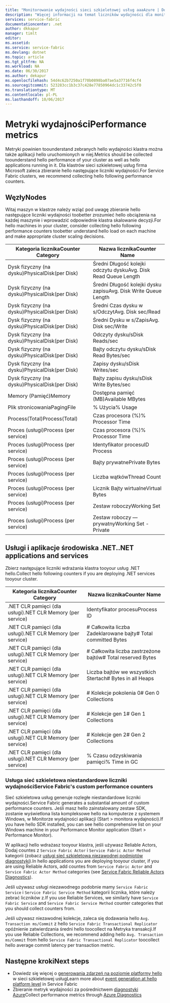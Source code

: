 ```yaml
---
title: "Monitorowanie wydajności sieci szkieletowej usług aaaAzure | Dokumentacja firmy Microsoft"
description: "Więcej informacji na temat liczników wydajności dla monitorowania i diagnostyki klastrów sieci szkieletowej usług Azure."
services: service-fabric
documentationcenter: .net
author: dkkapur
manager: timlt
editor: 
ms.assetid: 
ms.service: service-fabric
ms.devlang: dotnet
ms.topic: article
ms.tgt_pltfrm: NA
ms.workload: NA
ms.date: 06/30/2017
ms.author: dekapur
ms.openlocfilehash: 54d4c62b7250a1f70b0898ba07ae5a37716f4cf4
ms.sourcegitcommit: 523283cc1b3c37c428e77850964dc1c33742c5f0
ms.translationtype: MT
ms.contentlocale: pl-PL
ms.lasthandoff: 10/06/2017
---
```

# <a name="performance-metrics"></a><span data-ttu-id="8473c-103">Metryki wydajności</span><span class="sxs-lookup"><span data-stu-id="8473c-103">Performance metrics</span></span>

<span data-ttu-id="8473c-104">Metryki powinien toounderstand zebranych hello wydajności klastra można także aplikacji hello uruchomionych w niej.</span><span class="sxs-lookup"><span data-stu-id="8473c-104">Metrics should be collected toounderstand hello performance of your cluster as well as hello applications running in it.</span></span> <span data-ttu-id="8473c-105">Dla klastrów sieci szkieletowej usług firma Microsoft zaleca zbieranie hello następujące liczniki wydajności.</span><span class="sxs-lookup"><span data-stu-id="8473c-105">For Service Fabric clusters, we recommend collecting hello following performance counters.</span></span>

## <a name="nodes"></a><span data-ttu-id="8473c-106">Węzły</span><span class="sxs-lookup"><span data-stu-id="8473c-106">Nodes</span></span>

<span data-ttu-id="8473c-107">Witaj maszyn w klastrze należy wziąć pod uwagę zbieranie hello następujące liczniki wydajności toobetter zrozumieć hello obciążenia na każdej maszynie i wprowadzić odpowiednie klastra skalowanie decyzji.</span><span class="sxs-lookup"><span data-stu-id="8473c-107">For hello machines in your cluster, consider collecting hello following performance counters toobetter understand hello load on each machine and make appropriate cluster scaling decisions.</span></span>

| <span data-ttu-id="8473c-108">Kategoria licznika</span><span class="sxs-lookup"><span data-stu-id="8473c-108">Counter Category</span></span> | <span data-ttu-id="8473c-109">Nazwa licznika</span><span class="sxs-lookup"><span data-stu-id="8473c-109">Counter Name</span></span> |
| --- | --- |
| <span data-ttu-id="8473c-110">Dysk fizyczny (na dysku)</span><span class="sxs-lookup"><span data-stu-id="8473c-110">PhysicalDisk(per Disk)</span></span> | <span data-ttu-id="8473c-111">Średni Długość kolejki odczytu dysku</span><span class="sxs-lookup"><span data-stu-id="8473c-111">Avg. Disk Read Queue Length</span></span> |
| <span data-ttu-id="8473c-112">Dysk fizyczny (na dysku)</span><span class="sxs-lookup"><span data-stu-id="8473c-112">PhysicalDisk(per Disk)</span></span> | <span data-ttu-id="8473c-113">Średni Długość kolejki dysku zapisu</span><span class="sxs-lookup"><span data-stu-id="8473c-113">Avg. Disk Write Queue Length</span></span> |
| <span data-ttu-id="8473c-114">Dysk fizyczny (na dysku)</span><span class="sxs-lookup"><span data-stu-id="8473c-114">PhysicalDisk(per Disk)</span></span> | <span data-ttu-id="8473c-115">Średni Czas dysku w s/Odczyt</span><span class="sxs-lookup"><span data-stu-id="8473c-115">Avg. Disk sec/Read</span></span> |
| <span data-ttu-id="8473c-116">Dysk fizyczny (na dysku)</span><span class="sxs-lookup"><span data-stu-id="8473c-116">PhysicalDisk(per Disk)</span></span> | <span data-ttu-id="8473c-117">Średni Dysku w s/Zapis</span><span class="sxs-lookup"><span data-stu-id="8473c-117">Avg. Disk sec/Write</span></span> |
| <span data-ttu-id="8473c-118">Dysk fizyczny (na dysku)</span><span class="sxs-lookup"><span data-stu-id="8473c-118">PhysicalDisk(per Disk)</span></span> | <span data-ttu-id="8473c-119">Odczyty dysku/s</span><span class="sxs-lookup"><span data-stu-id="8473c-119">Disk Reads/sec</span></span> |
| <span data-ttu-id="8473c-120">Dysk fizyczny (na dysku)</span><span class="sxs-lookup"><span data-stu-id="8473c-120">PhysicalDisk(per Disk)</span></span> | <span data-ttu-id="8473c-121">Bajty odczytu dysku/s</span><span class="sxs-lookup"><span data-stu-id="8473c-121">Disk Read Bytes/sec</span></span> |
| <span data-ttu-id="8473c-122">Dysk fizyczny (na dysku)</span><span class="sxs-lookup"><span data-stu-id="8473c-122">PhysicalDisk(per Disk)</span></span> | <span data-ttu-id="8473c-123">Zapisy dysku/s</span><span class="sxs-lookup"><span data-stu-id="8473c-123">Disk Writes/sec</span></span> |
| <span data-ttu-id="8473c-124">Dysk fizyczny (na dysku)</span><span class="sxs-lookup"><span data-stu-id="8473c-124">PhysicalDisk(per Disk)</span></span> | <span data-ttu-id="8473c-125">Bajty zapisu dysku/s</span><span class="sxs-lookup"><span data-stu-id="8473c-125">Disk Write Bytes/sec</span></span> |
| <span data-ttu-id="8473c-126">Memory (Pamięć)</span><span class="sxs-lookup"><span data-stu-id="8473c-126">Memory</span></span> | <span data-ttu-id="8473c-127">Dostępna pamięć (MB)</span><span class="sxs-lookup"><span data-stu-id="8473c-127">Available MBytes</span></span> |
| <span data-ttu-id="8473c-128">Plik stronicowania</span><span class="sxs-lookup"><span data-stu-id="8473c-128">PagingFile</span></span> | <span data-ttu-id="8473c-129">% Użycia</span><span class="sxs-lookup"><span data-stu-id="8473c-129">% Usage</span></span> |
| <span data-ttu-id="8473c-130">Process(Total)</span><span class="sxs-lookup"><span data-stu-id="8473c-130">Process(Total)</span></span> | <span data-ttu-id="8473c-131">Czas procesora (%)</span><span class="sxs-lookup"><span data-stu-id="8473c-131">% Processor Time</span></span> |
| <span data-ttu-id="8473c-132">Proces (usługi)</span><span class="sxs-lookup"><span data-stu-id="8473c-132">Process (per service)</span></span> | <span data-ttu-id="8473c-133">Czas procesora (%)</span><span class="sxs-lookup"><span data-stu-id="8473c-133">% Processor Time</span></span> |
| <span data-ttu-id="8473c-134">Proces (usługi)</span><span class="sxs-lookup"><span data-stu-id="8473c-134">Process (per service)</span></span> | <span data-ttu-id="8473c-135">Identyfikator procesu</span><span class="sxs-lookup"><span data-stu-id="8473c-135">ID Process</span></span> |
| <span data-ttu-id="8473c-136">Proces (usługi)</span><span class="sxs-lookup"><span data-stu-id="8473c-136">Process (per service)</span></span> | <span data-ttu-id="8473c-137">Bajty prywatne</span><span class="sxs-lookup"><span data-stu-id="8473c-137">Private Bytes</span></span> |
| <span data-ttu-id="8473c-138">Proces (usługi)</span><span class="sxs-lookup"><span data-stu-id="8473c-138">Process (per service)</span></span> | <span data-ttu-id="8473c-139">Liczba wątków</span><span class="sxs-lookup"><span data-stu-id="8473c-139">Thread Count</span></span> |
| <span data-ttu-id="8473c-140">Proces (usługi)</span><span class="sxs-lookup"><span data-stu-id="8473c-140">Process (per service)</span></span> | <span data-ttu-id="8473c-141">Licznik Bajty wirtualne</span><span class="sxs-lookup"><span data-stu-id="8473c-141">Virtual Bytes</span></span> |
| <span data-ttu-id="8473c-142">Proces (usługi)</span><span class="sxs-lookup"><span data-stu-id="8473c-142">Process (per service)</span></span> | <span data-ttu-id="8473c-143">Zestaw roboczy</span><span class="sxs-lookup"><span data-stu-id="8473c-143">Working Set</span></span> |
| <span data-ttu-id="8473c-144">Proces (usługi)</span><span class="sxs-lookup"><span data-stu-id="8473c-144">Process (per service)</span></span> | <span data-ttu-id="8473c-145">Zestaw roboczy — prywatny</span><span class="sxs-lookup"><span data-stu-id="8473c-145">Working Set - Private</span></span> |

## <a name="net-applications-and-services"></a><span data-ttu-id="8473c-146">Usługi i aplikacje środowiska .NET.</span><span class="sxs-lookup"><span data-stu-id="8473c-146">.NET applications and services</span></span>

<span data-ttu-id="8473c-147">Zbierz następujące liczniki wdrażania klastra tooyour usług .NET hello.</span><span class="sxs-lookup"><span data-stu-id="8473c-147">Collect hello following counters if you are deploying .NET services tooyour cluster.</span></span> 

| <span data-ttu-id="8473c-148">Kategoria licznika</span><span class="sxs-lookup"><span data-stu-id="8473c-148">Counter Category</span></span> | <span data-ttu-id="8473c-149">Nazwa licznika</span><span class="sxs-lookup"><span data-stu-id="8473c-149">Counter Name</span></span> |
| --- | --- |
| <span data-ttu-id="8473c-150">.NET CLR pamięci (dla usługi)</span><span class="sxs-lookup"><span data-stu-id="8473c-150">.NET CLR Memory (per service)</span></span> | <span data-ttu-id="8473c-151">Identyfikator procesu</span><span class="sxs-lookup"><span data-stu-id="8473c-151">Process ID</span></span> |
| <span data-ttu-id="8473c-152">.NET CLR pamięci (dla usługi)</span><span class="sxs-lookup"><span data-stu-id="8473c-152">.NET CLR Memory (per service)</span></span> | <span data-ttu-id="8473c-153"># Całkowita liczba Zadeklarowane bajty</span><span class="sxs-lookup"><span data-stu-id="8473c-153"># Total committed Bytes</span></span> |
| <span data-ttu-id="8473c-154">.NET CLR pamięci (dla usługi)</span><span class="sxs-lookup"><span data-stu-id="8473c-154">.NET CLR Memory (per service)</span></span> | <span data-ttu-id="8473c-155"># Całkowita liczba zastrzeżone bajtów</span><span class="sxs-lookup"><span data-stu-id="8473c-155"># Total reserved Bytes</span></span> |
| <span data-ttu-id="8473c-156">.NET CLR pamięci (dla usługi)</span><span class="sxs-lookup"><span data-stu-id="8473c-156">.NET CLR Memory (per service)</span></span> | <span data-ttu-id="8473c-157">Liczba bajtów we wszystkich Stertach</span><span class="sxs-lookup"><span data-stu-id="8473c-157"># Bytes in all Heaps</span></span> |
| <span data-ttu-id="8473c-158">.NET CLR pamięci (dla usługi)</span><span class="sxs-lookup"><span data-stu-id="8473c-158">.NET CLR Memory (per service)</span></span> | <span data-ttu-id="8473c-159"># Kolekcje pokolenia 0</span><span class="sxs-lookup"><span data-stu-id="8473c-159"># Gen 0 Collections</span></span> |
| <span data-ttu-id="8473c-160">.NET CLR pamięci (dla usługi)</span><span class="sxs-lookup"><span data-stu-id="8473c-160">.NET CLR Memory (per service)</span></span> | <span data-ttu-id="8473c-161"># Kolekcje gen 1</span><span class="sxs-lookup"><span data-stu-id="8473c-161"># Gen 1 Collections</span></span> |
| <span data-ttu-id="8473c-162">.NET CLR pamięci (dla usługi)</span><span class="sxs-lookup"><span data-stu-id="8473c-162">.NET CLR Memory (per service)</span></span> | <span data-ttu-id="8473c-163"># Kolekcje gen 2</span><span class="sxs-lookup"><span data-stu-id="8473c-163"># Gen 2 Collections</span></span> |
| <span data-ttu-id="8473c-164">.NET CLR pamięci (dla usługi)</span><span class="sxs-lookup"><span data-stu-id="8473c-164">.NET CLR Memory (per service)</span></span> | <span data-ttu-id="8473c-165">% Czasu odzyskiwania pamięci</span><span class="sxs-lookup"><span data-stu-id="8473c-165">% Time in GC</span></span> |

### <a name="service-fabrics-custom-performance-counters"></a><span data-ttu-id="8473c-166">Usługa sieć szkieletowa niestandardowe liczniki wydajności</span><span class="sxs-lookup"><span data-stu-id="8473c-166">Service Fabric's custom performance counters</span></span>

<span data-ttu-id="8473c-167">Sieć szkieletowa usług generuje rozległe niestandardowe liczniki wydajności.</span><span class="sxs-lookup"><span data-stu-id="8473c-167">Service Fabric generates a substantial amount of custom performance counters.</span></span> <span data-ttu-id="8473c-168">Jeśli masz hello zainstalowany zestaw SDK, zostanie wyświetlona lista kompleksowe hello na komputerze z systemem Windows, w Monitorze wydajności aplikacji (Start > monitora wydajności).</span><span class="sxs-lookup"><span data-stu-id="8473c-168">If you have hello SDK installed, you can see hello comprehensive list on your Windows machine in your Performance Monitor application (Start > Performance Monitor).</span></span> 

<span data-ttu-id="8473c-169">W aplikacji hello wdrażasz tooyour klastra, jeśli używasz Reliable Actors, Dodaj countes z `Service Fabric Actor` i `Service Fabric Actor Method` kategorii (zobacz [usługi sieć szkieletowa niezawodnej podmiotów diagnostyki](service-fabric-reliable-actors-diagnostics.md)).</span><span class="sxs-lookup"><span data-stu-id="8473c-169">In hello applications you are deploying tooyour cluster, if you are using Reliable Actors, add countes from `Service Fabric Actor` and `Service Fabric Actor Method` categories (see [Service Fabric Reliable Actors Diagnostics](service-fabric-reliable-actors-diagnostics.md)).</span></span>

<span data-ttu-id="8473c-170">Jeśli używasz usługi niezawodnego podobnie mamy `Service Fabric Service` i `Service Fabric Service Method` kategorii licznika, które należy zebrać liczników z.</span><span class="sxs-lookup"><span data-stu-id="8473c-170">If you use Reliable Services, we similarly have `Service Fabric Service` and `Service Fabric Service Method` counter categories that you should collect counters from.</span></span> 

<span data-ttu-id="8473c-171">Jeśli używasz niezawodnej kolekcje, zaleca się dodawania hello `Avg. Transaction ms/Commit` z hello `Service Fabric Transactional Replicator` opóźnienie zatwierdzania średni hello toocollect na Metryka transakcji.</span><span class="sxs-lookup"><span data-stu-id="8473c-171">If you use Reliable Collections, we recommend adding hello `Avg. Transaction ms/Commit` from hello `Service Fabric Transactional Replicator` toocollect hello average commit latency per transaction metric.</span></span>


## <a name="next-steps"></a><span data-ttu-id="8473c-172">Następne kroki</span><span class="sxs-lookup"><span data-stu-id="8473c-172">Next steps</span></span>

* <span data-ttu-id="8473c-173">Dowiedz się więcej o [generowania zdarzeń na poziomie platformy hello](service-fabric-diagnostics-event-generation-infra.md) w sieci szkieletowej usług</span><span class="sxs-lookup"><span data-stu-id="8473c-173">Learn more about [event generation at hello platform level](service-fabric-diagnostics-event-generation-infra.md) in Service Fabric</span></span>
* <span data-ttu-id="8473c-174">Zbieranie metryk wydajności za pośrednictwem [diagnostyki Azure](service-fabric-diagnostics-event-aggregation-wad.md)</span><span class="sxs-lookup"><span data-stu-id="8473c-174">Collect performance metrics through [Azure Diagnostics](service-fabric-diagnostics-event-aggregation-wad.md)</span></span>
